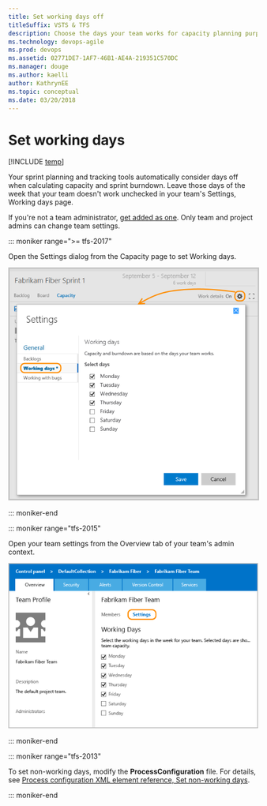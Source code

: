 ```yaml
---
title: Set working days off
titleSuffix: VSTS & TFS 
description: Choose the days your team works for capacity planning purposes and when using sprint/scrum methods in Visual Studio Team Services & Team Foundation Server   
ms.technology: devops-agile
ms.prod: devops
ms.assetid: 02771DE7-1AF7-46B1-AE4A-219351C570DC
ms.manager: douge
ms.author: kaelli
author: KathrynEE
ms.topic: conceptual
ms.date: 03/20/2018
---
```


# Set working days  

[!INCLUDE [temp](../../_shared/version-vsts-tfs-all-versions.md)]

Your sprint planning and tracking tools automatically consider days off when calculating capacity and sprint burndown. Leave those days of the week that your team doesn't work unchecked in your team's Settings, Working days page. 

If you're not a team administrator, [get added as one](add-team-administrator.md). Only team and project admins can change team settings. 

::: moniker range=">= tfs-2017" 
<a id="team-services-work-days" />

Open the Settings dialog from the Capacity page to set Working days.

<img src="../../work/scale/_img/capacity-planning-open-team-settings-tfs-15.png" alt="VSTS, Capacity page, Settings, Working days" style="border: 2px solid #C3C3C3;" />

::: moniker-end

::: moniker range="tfs-2015" 

<a  id="tfs-2015-work-days" />

Open your team settings from the Overview tab of your team's admin context.  

<img src="../../work/scale/_img/ALM_DS_WorkingDaysOff.png" alt="Team settings page for default working days" style="border: 1px solid #C3C3C3;" />

::: moniker-end 


::: moniker range="tfs-2013" 

To set non-working days, modify the **ProcessConfiguration** file. For details, see [Process configuration XML element reference, Set non-working days](../../reference/xml/process-configuration-xml-element.md#weekend_days). 

::: moniker-end 

